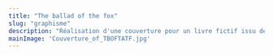 ```yaml
---
title: "The ballad of the fox"
slug: "graphisme"
description: "Réalisation d'une couverture pour un livre fictif issu de la saga de roman \"Once upon a broken heart\" de Stephanie Garber."
mainImage: 'Couverture_of_TBOFTATF.jpg'
---
```

